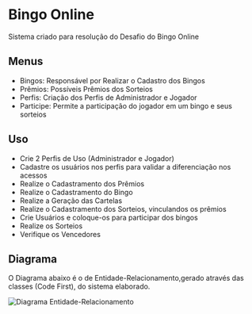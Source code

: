 # Bingo Online

Sistema criado para resolução do Desafio do Bingo Online

## Menus
* Bingos: Responsável por Realizar o Cadastro dos Bingos
* Prêmios: Possíveis Prêmios dos Sorteios
* Perfis: Criação dos Perfis de Administrador e Jogador
* Participe: Permite a participação do jogador em um bingo e seus sorteios

## Uso
* Crie 2 Perfis de Uso (Administrador e Jogador)
* Cadastre os usuários nos perfis para validar a diferenciação nos acessos
* Realize o Cadastramento dos Prêmios
* Realize o Cadastramento do Bingo
* Realize a Geração das Cartelas 
* Realize o Cadastramento dos Sorteios, vinculandos os prêmios
* Crie Usuários e coloque-os para participar dos bingos
* Realize os Sorteios
* Verifique os Vencedores

## Diagrama

O Diagrama abaixo é o de Entidade-Relacionamento,gerado através das classes (Code First), do sistema elaborado.

![Diagrama Entidade-Relacionamento](https://github.com/tuliomamute/BingoOnline/blob/master/Diagrama/DiagramaDER.bmp)

